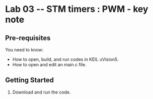 Lab 03 -- STM timers : PWM - key note
=====================================

Pre-requisites
--------------

You need to know:

- How to open, build, and run codes in KEIL uVision5.
- How to open and edit an main.c file.

Getting Started
---------------

1. Download and run the code.